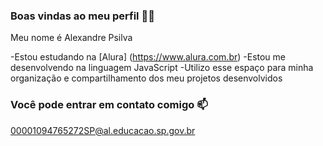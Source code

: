 ### Boas vindas ao meu perfil 💚💚
Meu nome é Alexandre Psilva

-Estou estudando na [Alura] (https://www.alura.com.br)
-Estou me desenvolvendo na linguagem JavaScript
-Utilizo esse espaço para minha organização e compartilhamento dos meu projetos desenvolvidos

### Você pode entrar em contato comigo 📫

00001094765272SP@al.educacao.sp.gov.br

